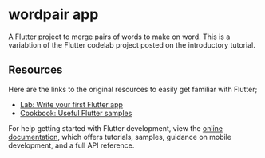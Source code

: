 # wordpair app

A Flutter project to merge pairs of words to make on word.
This is a variabtion of the Flutter codelab project posted on the introductory tutorial.

## Resources

Here are the links to the original resources to easily get familiar with Flutter;

- [Lab: Write your first Flutter app](https://docs.flutter.dev/get-started/codelab)
- [Cookbook: Useful Flutter samples](https://docs.flutter.dev/cookbook)

For help getting started with Flutter development, view the
[online documentation](https://docs.flutter.dev/), which offers tutorials,
samples, guidance on mobile development, and a full API reference.

